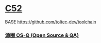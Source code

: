 ﻿# [C52](https://github.com/OS-Q/C52)

BASE https://github.com/toltec-dev/toolchain

### [源圈 OS-Q (Open Source & QA) ](http://www.OS-Q.com)
